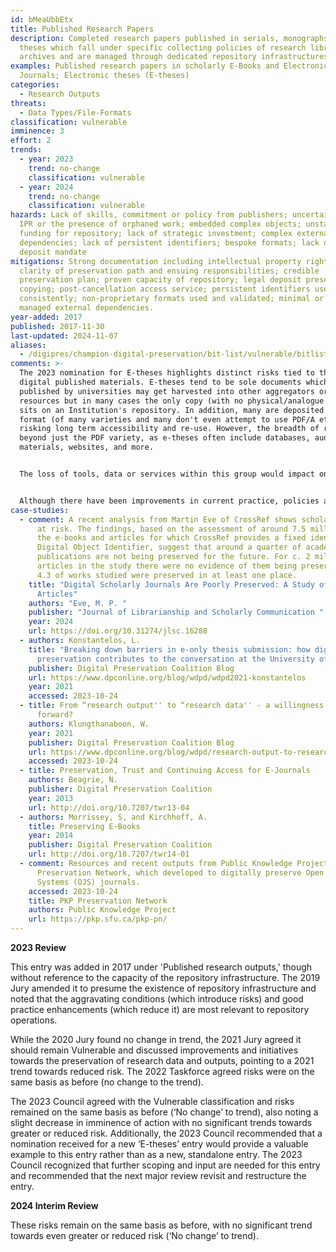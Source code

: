 ```yaml
---
id: bMeaUbbEtx
title: Published Research Papers
description: Completed research papers published in serials, monographs or
  theses which fall under specific collecting policies of research libraries or
  archives and are managed through dedicated repository infrastructures.
examples: Published research papers in scholarly E-Books and Electronic
  Journals; Electronic theses (E-theses)
categories:
  - Research Outputs
threats:
  - Data Types/File-Formats
classification: vulnerable
imminence: 3
effort: 2
trends:
  - year: 2023
    trend: no-change
    classification: vulnerable
  - year: 2024
    trend: no-change
    classification: vulnerable
hazards: Lack of skills, commitment or policy from publishers; uncertainty over
  IPR or the presence of orphaned work; embedded complex objects; unstable
  funding for repository; lack of strategic investment; complex external
  dependencies; lack of persistent identifiers; bespoke formats; lack of legal
  deposit mandate
mitigations: Strong documentation including intellectual property rights;
  clarity of preservation path and ensuing responsibilities; credible
  preservation plan; proven capacity of repository; legal deposit preservation
  copying; post-cancellation access service; persistent identifiers used
  consistently; non-proprietary formats used and validated; minimal or well
  managed external dependencies.
year-added: 2017
published: 2017-11-30
last-updated: 2024-11-07
aliases:
  - /digipres/champion-digital-preservation/bit-list/vulnerable/bitlist-published-research-papers
comments: >-
  The 2023 nomination for E-theses highlights distinct risks tied to these
  digital published materials. E-theses tend to be sole documents which when
  published by universities may get harvested into other aggregators or
  resources but in many cases the only copy (with no physical/analogue copy)
  sits on an Institution's repository. In addition, many are deposited in PDF
  format (of many varieties and many don't even attempt to use PDF/A etc.)
  risking long term accessibility and re-use. However, the breadth of risks goes
  beyond just the PDF variety, as e-theses often include databases, audiovisual
  materials, websites, and more.


  The loss of tools, data or services within this group would impact on people and sectors around the world. Particularly those involved with reproducibility and those wishing to use the datasets for further research.


  Although there have been improvements in current practice, policies and workflows, there is still a significant corpus of information that was deposited before these improvements came into force. It is unlikely that there will be the time, will or resources to bring this information up to current standards.
case-studies:
  - comment: A recent analysis from Martin Eve of CrossRef shows scholarly content
      at risk. The findings, based on the assessment of around 7.5 million of
      the e-books and articles for which CrossRef provides a fixed identifier or
      Digital Object Identifier, suggest that around a quarter of academic
      publications are not being preserved for the future. For c. 2 million
      articles in the study there were no evidence of them being preserved, and
      4.3 of works studied were preserved in at least one place.
    title: "Digital Scholarly Journals Are Poorly Preserved: A Study of 7 Million
      Articles"
    authors: "Eve, M. P. "
    publisher: "Journal of Librarianship and Scholarly Communication "
    year: 2024
    url: https://doi.org/10.31274/jlsc.16288
  - authors: Konstantelos, L.
    title: "Breaking down barriers in e-only thesis submission: how digital
      preservation contributes to the conversation at the University of Glasgow"
    publisher: Digital Preservation Coalition Blog
    url: https://www.dpconline.org/blog/wdpd/wdpd2021-konstantelos
    year: 2021
    accessed: 2023-10-24
  - title: From “research output'' to “research data'' - a willingness to move
      forward?
    authors: Klungthanaboon, W.
    year: 2021
    publisher: Digital Preservation Coalition Blog
    url: https://www.dpconline.org/blog/wdpd/research-output-to-research-data
    accessed: 2023-10-24
  - title: Preservation, Trust and Continuing Access for E-Journals
    authors: Beagrie, N.
    publisher: Digital Preservation Coalition
    year: 2013
    url: http://doi.org/10.7207/twr13-04
  - authors: Morrissey, S, and Kirchhoff, A.
    title: Preserving E-Books
    year: 2014
    publisher: Digital Preservation Coalition
    url: http://doi.org/10.7207/twr14-01
  - comment: Resources and recent outputs from Public Knowledge Project (PKP)
      Preservation Network, which developed to digitally preserve Open Journal
      Systems (OJS) journals.
    accessed: 2023-10-24
    title: PKP Preservation Network
    authors: Public Knowledge Project
    url: https://pkp.sfu.ca/pkp-pn/
---
```

**2023 Review**

This entry was added in 2017 under 'Published research outputs,' though without reference to the capacity of the repository infrastructure. The 2019 Jury amended it to presume the existence of repository infrastructure and noted that the aggravating conditions (which introduce risks) and good practice enhancements (which reduce it) are most relevant to repository operations.

While the 2020 Jury found no change in trend, the 2021 Jury agreed it should remain Vulnerable and discussed improvements and initiatives towards the preservation of research data and outputs, pointing to a 2021 trend towards reduced risk. The 2022 Taskforce agreed risks were on the same basis as before (no change to the trend).

The 2023 Council agreed with the Vulnerable classification and risks remained on the same basis as before (‘No change’ to trend), also noting a slight decrease in imminence of action with no significant trends towards greater or reduced risk. Additionally, the 2023 Council recommended that a nomination received for a new ‘E-theses’ entry would provide a valuable example to this entry rather than as a new, standalone entry. The 2023 Council recognized that further scoping and input are needed for this entry and recommended that the next major review revisit and restructure the entry.

**2024 Interim Review**

These risks remain on the same basis as before, with no significant trend towards even greater or reduced risk (‘No change’ to trend).
